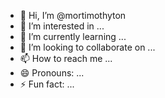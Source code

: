 - 👋 Hi, I’m @mortimothyton
- 👀 I’m interested in ...
- 🌱 I’m currently learning ...
- 💞️ I’m looking to collaborate on ...
- 📫 How to reach me ...
- 😄 Pronouns: ...
- ⚡ Fun fact: ...

<!---
mortimothyton/mortimothyton is a ✨ special ✨ repository because its `README.md` (this file) appears on your GitHub profile.
You can click the Preview link to take a look at your changes.
--->
